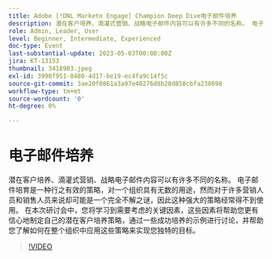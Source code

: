 ```yaml
---
title: Adobe [!DNL Marketo Engage] Champion Deep Dive电子邮件培养
description: 潜在客户培养、滴灌式营销、战略电子邮件内容可以有许多不同的名称。 电子邮件培育是一种行之有效的策略，对一个组织具有无数的用途，然而对于许多营销人员和销售人员来说却可能是一个完全不解之谜，因此这种强大的策略经常得不到使用。 在本次研讨会中，您将学习到需要考虑的关键因素，这些因素将帮助您更有信心地制定自己的潜在客户培养策略，通过一些成功培养的示例进行讨论，并帮助您了解如何在整个组织中应用这些策略来实现您独特的目标。
role: Admin, Leader, User
level: Beginner, Intermediate, Experienced
doc-type: Event
last-substantial-update: 2023-05-03T00:00:00Z
jira: KT-13153
thumbnail: 3418903.jpeg
exl-id: 3990f951-8480-4d17-be19-ec4fa9c14f5c
source-git-commit: 3ae20f0861a3a97e40276d8b20d858cbfa238698
workflow-type: tm+mt
source-wordcount: '0'
ht-degree: 0%

---
```


# 电子邮件培养

潜在客户培养、滴灌式营销、战略电子邮件内容可以有许多不同的名称。 电子邮件培育是一种行之有效的策略，对一个组织具有无数的用途，然而对于许多营销人员和销售人员来说却可能是一个完全不解之谜，因此这种强大的策略经常得不到使用。 在本次研讨会中，您将学习到需要考虑的关键因素，这些因素将帮助您更有信心地制定自己的潜在客户培养策略，通过一些成功培养的示例进行讨论，并帮助您了解如何在整个组织中应用这些策略来实现您独特的目标。

>[!VIDEO](https://video.tv.adobe.com/v/3418903/?learn=on)
